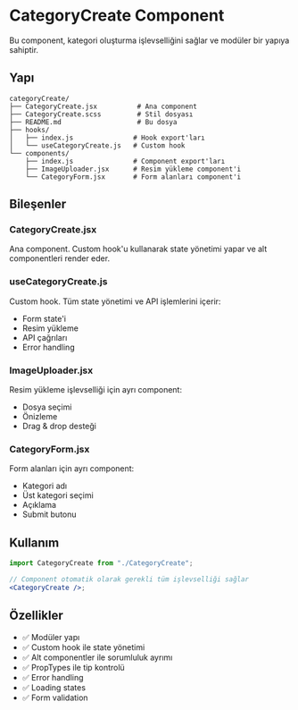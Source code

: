 # CategoryCreate Component

Bu component, kategori oluşturma işlevselliğini sağlar ve modüler bir yapıya sahiptir.

## Yapı

```
categoryCreate/
├── CategoryCreate.jsx          # Ana component
├── CategoryCreate.scss         # Stil dosyası
├── README.md                   # Bu dosya
├── hooks/
│   ├── index.js               # Hook export'ları
│   └── useCategoryCreate.js   # Custom hook
└── components/
    ├── index.js               # Component export'ları
    ├── ImageUploader.jsx      # Resim yükleme component'i
    └── CategoryForm.jsx       # Form alanları component'i
```

## Bileşenler

### CategoryCreate.jsx

Ana component. Custom hook'u kullanarak state yönetimi yapar ve alt componentleri render eder.

### useCategoryCreate.js

Custom hook. Tüm state yönetimi ve API işlemlerini içerir:

- Form state'i
- Resim yükleme
- API çağrıları
- Error handling

### ImageUploader.jsx

Resim yükleme işlevselliği için ayrı component:

- Dosya seçimi
- Önizleme
- Drag & drop desteği

### CategoryForm.jsx

Form alanları için ayrı component:

- Kategori adı
- Üst kategori seçimi
- Açıklama
- Submit butonu

## Kullanım

```jsx
import CategoryCreate from "./CategoryCreate";

// Component otomatik olarak gerekli tüm işlevselliği sağlar
<CategoryCreate />;
```

## Özellikler

- ✅ Modüler yapı
- ✅ Custom hook ile state yönetimi
- ✅ Alt componentler ile sorumluluk ayrımı
- ✅ PropTypes ile tip kontrolü
- ✅ Error handling
- ✅ Loading states
- ✅ Form validation
